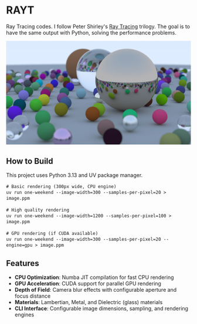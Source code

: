 # RAYT

Ray Tracing codes. I follow Peter Shirley's [Ray Tracing](https://raytracing.github.io/) trilogy. The goal is to have the same output with Python, solving the performance problems.

![](assets/image.png)

## How to Build

This project uses Python 3.13 and UV package manager.

```shell
# Basic rendering (300px wide, CPU engine)
uv run one-weekend --image-width=300 --samples-per-pixel=20 > image.ppm

# High quality rendering
uv run one-weekend --image-width=1200 --samples-per-pixel=100 > image.ppm

# GPU rendering (if CUDA available)
uv run one-weekend --image-width=300 --samples-per-pixel=20 --engine=gpu > image.ppm
```

## Features

- **CPU Optimization**: Numba JIT compilation for fast CPU rendering
- **GPU Acceleration**: CUDA support for parallel GPU rendering
- **Depth of Field**: Camera blur effects with configurable aperture and focus distance
- **Materials**: Lambertian, Metal, and Dielectric (glass) materials
- **CLI Interface**: Configurable image dimensions, sampling, and rendering engines
